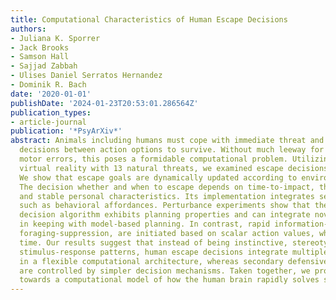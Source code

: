 ```yaml
---
title: Computational Characteristics of Human Escape Decisions
authors:
- Juliana K. Sporrer
- Jack Brooks
- Samson Hall
- Sajjad Zabbah
- Ulises Daniel Serratos Hernandez
- Dominik R. Bach
date: '2020-01-01'
publishDate: '2024-01-23T20:53:01.286564Z'
publication_types:
- article-journal
publication: '*PsyArXiv*'
abstract: Animals including humans must cope with immediate threat and make rapid
  decisions between action options to survive. Without much leeway for cognitive or
  motor errors, this poses a formidable computational problem. Utilizing fully-immersive
  virtual reality with 13 natural threats, we examined escape decisions in humans.
  We show that escape goals are dynamically updated according to environmental changes.
  The decision whether and when to escape depends on time-to-impact, threat properties,
  and stable personal characteristics. Its implementation integrates secondary goals
  such as behavioral affordances. Perturbance experiments show that the underlying
  decision algorithm exhibits planning properties and can integrate novel actions,
  in keeping with model-based planning. In contrast, rapid information-seeking and
  foraging-suppression, are initiated based on scalar action values, which adapt over
  time. Our results suggest that instead of being instinctive, stereotypical, or hardwired
  stimulus-response patterns, human escape decisions integrate multiple variables
  in a flexible computational architecture, whereas secondary defensive behaviors
  are controlled by simpler decision mechanisms. Taken together, we provide steps
  towards a computational model of how the human brain rapidly solves survival challenges.
---
```

